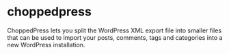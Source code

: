 choppedpress
============

ChoppedPress lets you split the WordPress XML export file into smaller files that can be used to import your posts, comments, tags and categories into a new WordPress installation.